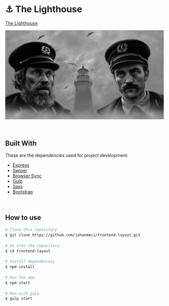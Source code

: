 # ⚓ **The Lighthouse**

<a href="https://johanfrontendtm.herokuapp.com" target="_blank">The Lighthouse</a>

![frontend test](public/img/img_slide_1.jpg 'img frontend test')

</br>

## **Built With**

These are the dependencies used for project development.

* <a href="https://www.npmjs.com/package/express" target="_blank">Express</a>
* <a href="https://swiperjs.com" target="_blank">Swiper</a>
* <a href="https://browsersync.io" target="_blank">Browser Sync</a>
* <a href="https://gulpjs.com" target="_blank">Gulp</a>
* <a href="https://sass-lang.com" target="_blank">Sass</a>
* <a href="https://getbootstrap.com" target="_blank">Bootstrap</a>

</br>

## **How to use**

```bash
# Clone this repository
$ git clone https://github.com/johanmeci/frontend-layout.git

# Go into the repository
$ cd frontend-layout

# Install dependencies
$ npm install

# Run the app
$ npm start

# Run with gulp
$ gulp start
```